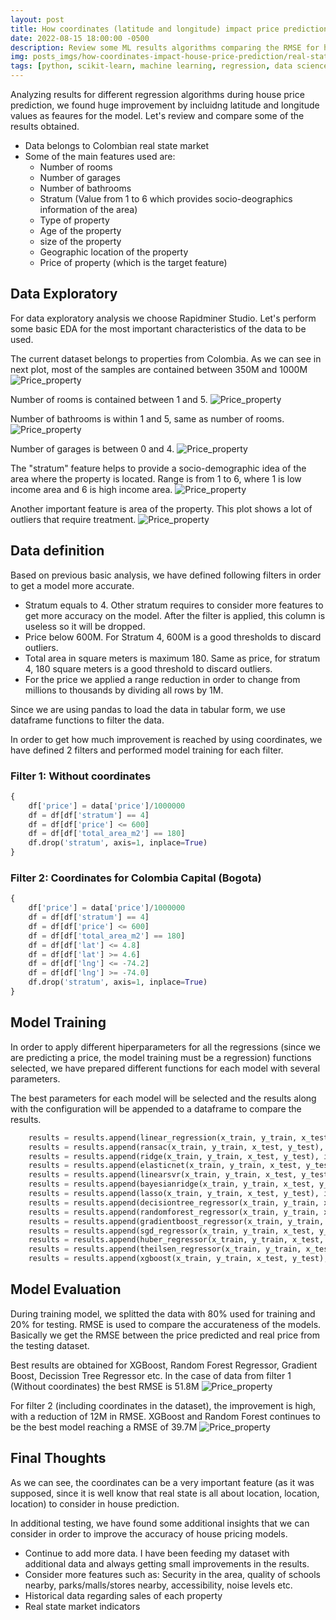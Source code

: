 ```yaml
---
layout: post
title: How coordinates (latitude and longitude) impact price prediction in real state
date: 2022-08-15 18:00:00 -0500
description: Review some ML results algorithms comparing the RMSE for house price prediction when using geographical coordinates
img: posts_imgs/how-coordinates-impact-house-price-prediction/real-state-location-ml.jpeg
tags: [python, scikit-learn, machine learning, regression, data science, data analysis, data exploration, real state, price prediction]
---
```


Analyzing results for different regression algorithms during house price prediction, we found huge improvement by incluidng latitude and longitude values as feaures for the model. Let's review and compare some of the results obtained.

- Data belongs to Colombian real state market
- Some of the main features used are:
    - Number of rooms
    - Number of garages
    - Number of bathrooms
    - Stratum (Value from 1 to 6 which provides socio-deographics information of the area)
    - Type of property
    - Age of the property
    - size of the property
    - Geographic location of the property
    - Price of property (which is the target feature)


## Data Exploratory

For data exploratory analysis we choose Rapidminer Studio. Let's perform some basic EDA for the most important characteristics of the data to be used.

The current dataset belongs to properties from Colombia. As we can see in next plot, most of the samples are contained between 350M and 1000M
![Price_property](/assets/img/posts_imgs/how-coordinates-impact-house-price-prediction/price-colombia-boxplot.png)

Number of rooms is contained between 1 and 5.
![Price_property](/assets/img/posts_imgs/how-coordinates-impact-house-price-prediction/rooms-hist.png)

Number of bathrooms is within 1 and 5, same as number of rooms.
![Price_property](/assets/img/posts_imgs/how-coordinates-impact-house-price-prediction/baths-hist.png)

Number of garages is between 0 and 4.
![Price_property](/assets/img/posts_imgs/how-coordinates-impact-house-price-prediction/garages-hist.png)

The "stratum" feature helps to provide a socio-demographic idea of the area where the property is located. Range is from 1 to 6, where 1 is low income area and 6 is high income area.
![Price_property](/assets/img/posts_imgs/how-coordinates-impact-house-price-prediction/stratum-plot.png)

Another important feature is area of the property. This plot shows a lot of outliers that require treatment.
![Price_property](/assets/img/posts_imgs/how-coordinates-impact-house-price-prediction/total-area-scatter.png)

## Data definition

Based on previous basic analysis, we have defined following filters in order to get a model more accurate.

- Stratum equals to 4. Other stratum requires to consider more features to get more accuracy on the model. After the filter is applied, this column is useless so it will be dropped.
- Price below 600M. For Stratum 4, 600M is a good thresholds to discard outliers.
- Total area in square meters is maximum 180. Same as price, for stratum 4, 180 square meters is a good threshold to discard outliers.
- For the price we applied a range reduction in order to change from millions to thousands by dividing all rows by 1M.

Since we are using pandas to load the data in tabular form, we use dataframe functions to filter the data.

In order to get how much improvement is reached by using coordinates, we have defined 2 filters and performed model training for each filter.

### Filter 1: Without coordinates

```python
{
    df['price'] = data['price']/1000000
    df = df[df['stratum'] == 4]
    df = df[df['price'] <= 600]
    df = df[df['total_area_m2'] == 180]
    df.drop('stratum', axis=1, inplace=True)
}
```

### Filter 2: Coordinates for Colombia Capital (Bogota)

```python
{
    df['price'] = data['price']/1000000
    df = df[df['stratum'] == 4]
    df = df[df['price'] <= 600]
    df = df[df['total_area_m2'] == 180]
    df = df[df['lat'] <= 4.8]
    df = df[df['lat'] >= 4.6]
    df = df[df['lng'] <= -74.2]
    df = df[df['lng'] >= -74.0]
    df.drop('stratum', axis=1, inplace=True)
}
```

## Model Training

In order to apply different hiperparameters for all the regressions (since we are predicting a price, the model training must be a regression) functions selected, we have prepared different functions for each model with several parameters.

The best parameters for each model will be selected and the results along with the configuration will be appended to a dataframe to compare the results.

```python
    results = results.append(linear_regression(x_train, y_train, x_test, y_test), ignore_index=True)
    results = results.append(ransac(x_train, y_train, x_test, y_test), ignore_index=True)
    results = results.append(ridge(x_train, y_train, x_test, y_test), ignore_index=True)
    results = results.append(elasticnet(x_train, y_train, x_test, y_test), ignore_index=True)
    results = results.append(linearsvr(x_train, y_train, x_test, y_test), ignore_index=True)
    results = results.append(bayesianridge(x_train, y_train, x_test, y_test), ignore_index=True)
    results = results.append(lasso(x_train, y_train, x_test, y_test), ignore_index=True)
    results = results.append(decisiontree_regressor(x_train, y_train, x_test, y_test), ignore_index=True)
    results = results.append(randomforest_regressor(x_train, y_train, x_test, y_test), ignore_index=True)
    results = results.append(gradientboost_regressor(x_train, y_train, x_test, y_test), ignore_index=True)
    results = results.append(sgd_regressor(x_train, y_train, x_test, y_test), ignore_index=True)
    results = results.append(huber_regressor(x_train, y_train, x_test, y_test), ignore_index=True)
    results = results.append(theilsen_regressor(x_train, y_train, x_test, y_test), ignore_index=True)
    results = results.append(xgboost(x_train, y_train, x_test, y_test), ignore_index=True)
```

## Model Evaluation

During training model, we splitted the data with 80% used for training and 20% for testing.
RMSE is used to compare the accurateness of the models. Basically we get the RMSE between the price predicted and real price from the testing dataset.

Best results are obtained for XGBoost, Random Forest Regressor, Gradient Boost, Decission Tree Regressor etc. In the case of data from filter 1 (Without coordinates) the best RMSE is 51.8M
![Price_property](/assets/img/posts_imgs/how-coordinates-impact-house-price-prediction/results-without-coordinates.png)

For filter 2 (including coordinates in the dataset), the improvement is high, with a reduction of 12M in RMSE. XGBoost and Random Forest continues to be the best model reaching a RMSE of 39.7M
![Price_property](/assets/img/posts_imgs/how-coordinates-impact-house-price-prediction/results-with-coordinates.png)

## Final Thoughts

As we can see, the coordinates can be a very important feature (as it was supposed, since it is well know that real state is all about location, location, location) to consider in house prediction.

In additional testing, we have found some additional insights that we can consider in order to improve the accuracy of house pricing models.

- Continue to add more data. I have been feeding my dataset with additional data and always getting small improvements in the results.
- Consider more features such as: Security in the area, quality of schools nearby, parks/malls/stores nearby, accessibility, noise levels etc.
- Historical data regarding sales of each property
- Real state market indicators
